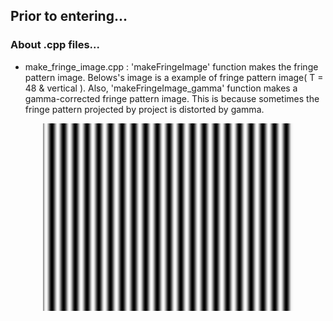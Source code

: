 Prior to entering...
---


### About .cpp files...
- make_fringe_image.cpp : 'makeFringeImage' function makes the fringe pattern image.  Belows's image is a example of fringe pattern image( T = 48 & vertical ). Also, 'makeFringeImage_gamma' function makes a gamma-corrected fringe pattern image. This is because sometimes the fringe pattern projected by project is distorted by gamma.  

<p align="center">
 <img src="48_hor00.bmp" alt="fringe pattern image" width = "400" display="block" margin="0 auto"  />
</p>
